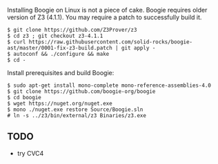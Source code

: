
Installing Boogie on Linux is not a piece of cake.
Boogie requires older version of Z3 (4.1.1). You may require a patch to
successfully build it.

```
$ git clone https://github.com/Z3Prover/z3
$ cd z3 ; git checkout z3-4.1.1
$ curl https://raw.githubusercontent.com/solid-rocks/boogie-ast/master/0001-fix-z3-build.patch | git apply -
$ autoconf && ./configure && make
$ cd -
```

Install prerequisites and build Boogie:

```
$ sudo apt-get install mono-complete mono-reference-assemblies-4.0
$ git clone https://github.com/boogie-org/boogie
$ cd boogie
$ wget https://nuget.org/nuget.exe
$ mono ./nuget.exe restore Source/Boogie.sln
# ln -s ../z3/bin/external/z3 Binaries/z3.exe
```


TODO
----

  - try CVC4
